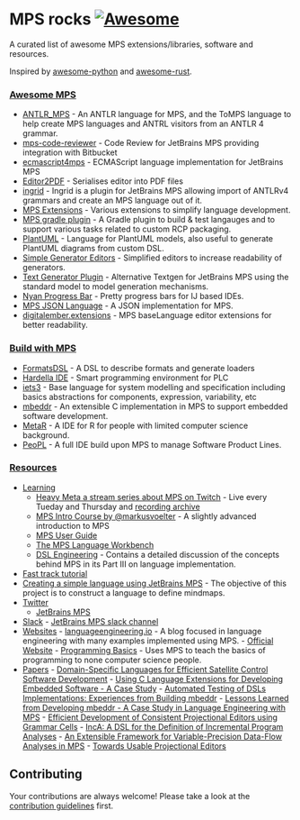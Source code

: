 # MPS rocks [![Awesome](https://cdn.rawgit.com/sindresorhus/awesome/d7305f38d29fed78fa85652e3a63e154dd8e8829/media/badge.svg)](https://github.com/sindresorhus/awesome)

A curated list of awesome MPS extensions/libraries, software and resources.

Inspired by [awesome-python](https://github.com/vinta/awesome-python/) and [awesome-rust](https://github.com/rust-unofficial/awesome-rust).


### [Awesome MPS](#awesome-MPS)
  - [ANTLR_MPS](https://github.com/CampagneLaboratory/ANTLR_MPS) - An ANTLR language for MPS, and the ToMPS language to help create MPS languages and ANTRL visitors from an ANTLR 4 grammar.
  - [mps-code-reviewer](https://github.com/Workday/mps-code-reviewer) - Code Review for JetBrains MPS providing integration with Bitbucket
  - [ecmascript4mps](https://github.com/mar9000/ecmascript4mps) - ECMAScript language implementation for JetBrains MPS
  - [Editor2PDF](https://github.com/CampagneLaboratory/Editor2PDF) - Serialises editor into PDF files
  - [ingrid](https://github.com/premun/ingrid) - Ingrid is a plugin for JetBrains MPS allowing import of ANTLRv4 grammars and create an MPS language out of it.
  - [MPS Extensions](https://github.com/JetBrains/MPS-extensions) - Various extensions to simplify language development.
  - [MPS gradle plugin](https://github.com/mbeddr/mps-gradle-plugin) - A Gradle plugin to build & test langauges and to support various tasks related to custom RCP packaging.
  - [PlantUML](https://github.com/vjramirez/PlantUML) - Language for PlantUML models, also useful to generate PlantUML diagrams from custom DSL.
  - [Simple Generator Editors](https://github.com/coolya/mps-generator-editors) - Simplified editors to increase readability of generators.
  - [Text Generator Plugin](https://github.com/DSLFoundry/mps-plaintextgen) - Alternative Textgen for JetBrains MPS using the standard model to model generation mechanisms.
  - [Nyan Progress Bar](https://plugins.jetbrains.com/plugin/8575-nyan-progress-bar) - Pretty progress bars for IJ based IDEs. 
  - [MPS JSON Language](https://github.com/nkoester/mps-json) - A JSON implementation for MPS. 
  - [digitalember.extensions](https://github.com/digital-ember/digitalember.extensions) - MPS baseLanguage editor extensions for better readability.


### [Build with MPS](#build-with-mps)
  - [FormatsDSL](https://github.com/ftomassetti/FormatsDSL) - A DSL to describe formats and generate loaders
  - [Hardella IDE](https://hardella.com/en/) - Smart programming environment for PLC 
  - [iets3](https://github.com/iets3/iets3.opensource) - Base language for system modelling and specification including basics abstractions for  components, expression, variability, etc
  - [mbeddr](https://github.com/mbeddr/mbeddr.core) - An extensible C implementation in MPS to support embedded software development.
  - [MetaR](https://github.com/CampagneLaboratory/MetaR) - A IDE for R for people with limited computer science background.
  - [PeoPL](https://github.com/benbehringer/peopl) - A full IDE build upon MPS to manage Software Product Lines.
### [Resources](#resources)
  - [Learning](#learing)
      - [Heavy Meta a stream series about MPS on Twitch](https://medium.com/@dumdidum/heavy-meta-ff8fae0ce88d) - Live every Tueday and Thursday and [recording archive](https://www.twitch.tv/collections/CEnssF4wYhUalw)
      - [MPS Intro Course by @markusvoelter](https://github.com/markusvoelter/mpsintrocourse) - A slightly advanced introduction to MPS
      - [MPS User Guide](https://confluence.jetbrains.com/display/MPSD20173/MPS+User%27s+Guide)
      - [The MPS Language Workbench](http://campagnelab.org/publications/our-books/)
      - [DSL Engineering](http://dslbook.org/) - Contains a detailed discussion of the concepts behind MPS in its Part III on language implementation.
  - [Fast track tutorial](https://confluence.jetbrains.com/display/MPSD20173/Fast+Track+to+MPS)
  - [Creating a simple language using JetBrains MPS](https://dev.to/antoine/creating-a-simple-language-using-jetbrains-mps-c7d) - The objective of this project is to construct a language to define mindmaps.
  - [Twitter](#twitter)
      - [JetBrains MPS](https://twitter.com/jetbrains_mps)
- [Slack](#slack)
      - [JetBrains MPS slack channel](http://slack-mps.jetbrains.com/)
- [Websites](#websites)
      - [languageengineering.io](https://languageengineering.io) - A blog focused in language engineering with many examples implemented using MPS.
      - [Official Website](https://www.jetbrains.com/mps/)
      - [Programming Basics](https://markusvoelter.github.io/ProgrammingBasics/) - Uses MPS to teach the basics of programming to none computer science people.
- [Papers](#papers)
      - [Domain-Specific Languages for Efficient Satellite Control Software Development](http://mbeddr.com/files/dasia_wortmann.pdf)
      - [Using C Language Extensions for Developing Embedded Software - A Case Study](http://mbeddr.com/files/mbeddr-cs-oopsla2015-preprint.pdf)
      - [Automated Testing of DSLs Implementations: Experiences from Building mbeddr](http://mbeddr.com/files/sqj_2017.pdf)
      - [Lessons Learned from Developing mbeddr - A Case Study in Language Engineering with MPS](http://mbeddr.com/files/sosym_2017.pdf)
      - [Efficient Development of Consistent Projectional Editors using Grammar Cells](http://mbeddr.com/files/gc-sle.pdf)
      - [IncA: A DSL for the Definition of Incremental Program Analyses](http://mbeddr.com/files/inca-ase.pdf)
      - [An Extensible Framework for Variable-Precision Data-Flow Analyses in MPS](http://mbeddr.com/files/mps-df-ase.pdf)
      - [Towards Usable Projectional Editors](http://mbeddr.com/files/projectionalEditing-sle2014.pdf)

## Contributing

 Your contributions are always welcome! Please take a look at the [contribution guidelines](https://github.com/coolya/mps.rocks/blob/master/CONTRIBUTING) first.
